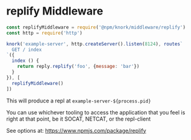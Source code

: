 # replify Middleware

```javascript
const replifyMiddleware = require('@npm/knork/middleware/replify')
const http = require('http')

knork('example-server', http.createServer().listen(8124), routes`
  GET / index
`({
  index () {
    return reply.replify('foo', {message: 'bar'})
  }
}), [
  replifyMiddleware()
])
```

This will produce a repl at `example-server-${process.pid}`

You can use whichever tooling to access the application that you feel
is right at that point, be it SOCAT, NETCAT, or the repl-client

See options at: https://www.npmjs.com/package/replify

